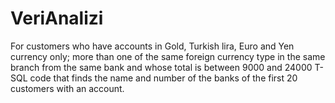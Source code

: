 # VeriAnalizi
For customers who have accounts in Gold, Turkish lira, Euro and Yen currency only;
more than one of the same foreign currency type in the same branch from the same bank and whose total is between 9000 and 24000
T-SQL code that finds the name and number of the banks of the first 20 customers with an account.

